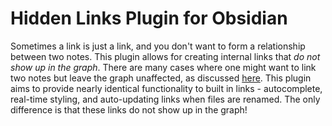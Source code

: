 # Hidden Links Plugin for Obsidian

Sometimes a link is just a link, and you don't want to form a relationship between two notes. This plugin allows for creating internal links that *do not show up in the graph*. There are many cases where one might want to link two notes but leave the graph unaffected, as discussed [here](https://forum.obsidian.md/t/links-that-do-not-affect-graph/28851). This plugin aims to provide nearly identical functionality to built in links - autocomplete, real-time styling, and auto-updating links when files are renamed. The only difference is that these links do not show up in the graph!